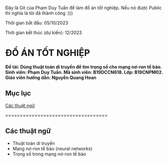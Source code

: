 Đây là Git của Phạm Duy Tuấn để làm đồ án tốt nghiệp. Nếu nó được Public thì nghĩa là tôi đã thành công :)))

Thời gian bắt đầu: 05/10/2023

Thời gian kết thúc (dự kiến): 12/2023

# ĐỒ ÁN TỐT NGHIỆP
**Đề tài: Dùng thuật toán di truyền để tìm trọng số cho mạng nơ-ron tế bào.
Sinh viên: Phạm Duy Tuấn.
Mã sinh viên: B19DCCN618.
Lớp: B19CNPM02.
Giáo viên hướng dẫn: Nguyễn Quang Hoan**

## Mục lục
[Các thuật ngữ](#ThuatNgu)

===================================
<a name="ThuatNgu"></a>
## Các thuật ngữ
- Thuật toán di truyền
- Mạng nơ-ron tế bào (neural networks)
- Trọng số trong mạng nơ-ron tế bào
